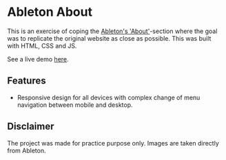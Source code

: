 # Ableton About
This is an exercise of coping the [Ableton's 'About'](https://www.ableton.com/en/about/)-section where the goal was to replicate the original website as close as possible. This was built with HTML, CSS and JS. 

See a live demo [here](ableton-copy.netlify.app).

## Features
- Responsive design for all devices with complex change of menu navigation between mobile and desktop. 

## Disclaimer
The project was made for practice purpose only. Images are taken directly from Ableton. 
